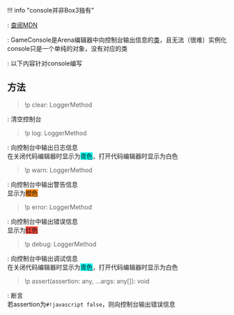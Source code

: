 !!! info "<docs-def>console</docs-def>并非Box3独有"

:   [查阅MDN](https://developer.mozilla.org/zh-CN/docs/Web/API/console)

:   <docs-def>GameConsole</docs-def>是Arena编辑器中向控制台输出信息的[类](class)，且无法（很难）实例化
    <docs-def>console</docs-def>只是一个单纯的对象，没有对应的类

:   以下内容针对<docs-def>console</docs-def>编写

## 方法
> !p clear: LoggerMethod

:   清空控制台

> !p log: LoggerMethod

:   向控制台中输出日志信息  
    在关闭代码编辑器时显示为<span class="coloredWord" style="background-color: #00fff2">青色</span>，打开代码编辑器时显示为<span class="coloredWord" style="background-color: #ffffff">白色</span>

> !p warn: LoggerMethod

:   向控制台中输出警告信息  
    显示为<span class="coloredWord" style="background-color: #fc8308">橙色</span>

> !p error: LoggerMethod

:   向控制台中输出错误信息  
    显示为<span class="coloredWord" style="background-color: #f44336">红色</span>

> !p debug: LoggerMethod

:   向控制台中输出调试信息  
    在关闭代码编辑器时显示为<span class="coloredWord" style="background-color: #00fff2">青色</span>，打开代码编辑器时显示为<span class="coloredWord" style="background-color: #ffffff">白色</span>

> !p assert(assertion: any, ...args: any[]): void

:   断言  
    若<docs-icon icon="arg">assertion</docs-icon>为`#!javascript false`，则向控制台输出错误信息
